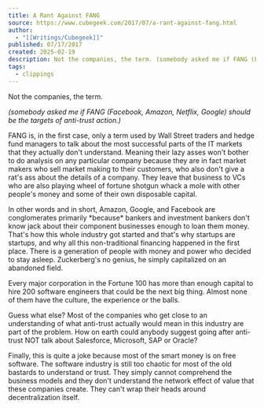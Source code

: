 ```yaml
---
title: A Rant Against FANG
source: https://www.cubegeek.com/2017/07/a-rant-against-fang.html
author:
  - "[[Writings/Cubegeek]]"
published: 07/17/2017
created: 2025-02-19
description: Not the companies, the term. (somebody asked me if FANG (Facebook, Amazon, Netflix, Google) should be the targets of anti-trust action.) FANG is, in the first case, only a term used by Wall Street traders and hedge fund managers to...
tags:
  - clippings
---
```

Not the companies, the term.

*(somebody asked me if FANG (Facebook, Amazon, Netflix, Google) should be the targets of anti-trust action.)*

FANG is, in the first case, only a term used by Wall Street traders and hedge fund managers to talk about the most successful parts of the IT markets that they actually don't understand. Meaning their lazy asses won't bother to do analysis on any particular company because they are in fact market makers who sell market making to their customers, who also don't give a rat's ass about the details of a company. They leave that business to VCs who are also playing wheel of fortune shotgun whack a mole with other people's money and some of their own disposable capital.

In other words and in short, Amazon, Google, and Facebook are conglomerates primarily \*because\* bankers and investment bankers don't know jack about their component businesses enough to loan them money. That's how this whole industry got started and that's why startups are startups, and why all this non-traditional financing happened in the first place. There is a generation of people with money and power who decided to stay asleep. Zuckerberg's no genius, he simply capitalized on an abandoned field.

Every major corporation in the Fortune 100 has more than enough capital to hire 200 software engineers that could be the next big thing. Almost none of them have the culture, the experience or the balls.

Guess what else? Most of the companies who get close to an understanding of what anti-trust actually would mean in this industry are part of the problem. How on earth could anybody suggest going after anti-trust NOT talk about Salesforce, Microsoft, SAP or Oracle?

Finally, this is quite a joke because most of the smart money is on free software. The software industry is still too chaotic for most of the old bastards to understand or trust. They simply cannot comprehend the business models and they don't understand the network effect of value that these companies create. They can't wrap their heads around decentralization itself.